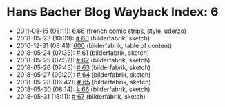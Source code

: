 # Hans Bacher Blog Wayback Index: 6

* 2011-08-15 (08:11): [6.66](https://web.archive.org/web/https://one1more2time3.wordpress.com/2011/08/15/6-66/) (french comic strips, style, uderzo)
* 2018-05-23 (10:09): [# 60](https://web.archive.org/web/https://one1more2time3.wordpress.com/2018/05/23/60/) (bilderfabrik, sketch)
* 2010-12-31 (08:41): [600](https://web.archive.org/web/https://one1more2time3.wordpress.com/2010/12/31/600/) (bilderfabrik, table of content)
* 2018-05-24 (07:33): [# 61](https://web.archive.org/web/https://one1more2time3.wordpress.com/2018/05/24/61/) (bilderfabrik, sketch)
* 2018-05-25 (07:32): [# 62](https://web.archive.org/web/https://one1more2time3.wordpress.com/2018/05/25/62/) (bilderfabrik, sketch)
* 2018-05-26 (07:43): [# 63](https://web.archive.org/web/https://one1more2time3.wordpress.com/2018/05/26/63/) (bilderfabrik, sketch)
* 2018-05-27 (09:29): [# 64](https://web.archive.org/web/https://one1more2time3.wordpress.com/2018/05/27/64/) (bilderfabrik, sketch)
* 2018-05-28 (06:42): [# 65](https://web.archive.org/web/https://one1more2time3.wordpress.com/2018/05/28/65/) (bilderfabrik, sketch)
* 2018-05-30 (08:14): [# 66](https://web.archive.org/web/https://one1more2time3.wordpress.com/2018/05/30/66/) (bilderfabrik, sketch)
* 2018-05-31 (15:11): [# 67](https://web.archive.org/web/https://one1more2time3.wordpress.com/2018/05/31/67/) (bilderfabrik, sketch)